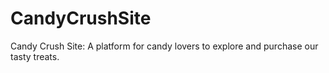 # CandyCrushSite
Candy Crush Site: A platform for candy lovers to explore and purchase our tasty treats.
